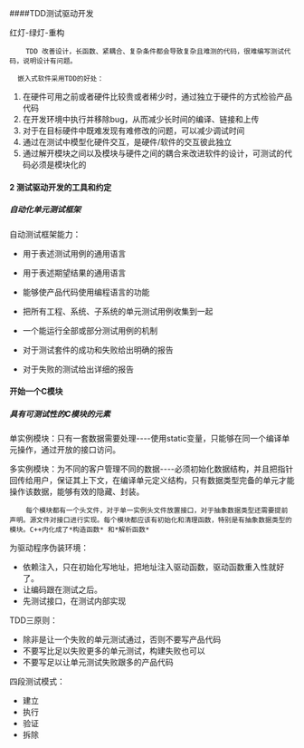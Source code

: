 ####TDD测试驱动开发

红灯-绿灯-重构

        TDD 改善设计，长函数、紧耦合、复杂条件都会导致复杂且难测的代码，很难编写测试代码，说明设计有问题。

      嵌入式软件采用TDD的好处：

1. 在硬件可用之前或者硬件比较贵或者稀少时，通过独立于硬件的方式检验产品代码
2. 在开发环境中执行并移除bug，从而减少长时间的编译、链接和上传
3. 对于在目标硬件中既难发现有难修改的问题，可以减少调试时间
4. 通过在测试中模型化硬件交互，是硬件/软件的交互彼此独立
5. 通过解开模块之间以及模块与硬件之间的耦合来改进软件的设计，可测试的代码必须是模块化的

#### 2 测试驱动开发的工具和约定

##### 自动化单元测试框架

自动测试框架能力：

- 用于表述测试用例的通用语言
- 用于表述期望结果的通用语言
- 能够使产品代码使用编程语言的功能
- 把所有工程、系统、子系统的单元测试用例收集到一起
- 一个能运行全部或部分测试用例的机制

- 对于测试套件的成功和失败给出明确的报告
- 对于失败的测试给出详细的报告

#### 开始一个C模块

##### 具有可测试性的C模块的元素

单实例模块：只有一套数据需要处理----使用static变量，只能够在同一个编译单元操作，通过开放的接口访问。

多实例模块：为不同的客户管理不同的数据----必须初始化数据结构，并且把指针回传给用户，保证其上下文，在编译单元定义结构，只有数据类型完备的单元才能操作该数据，能够有效的隐藏、封装。

 

        每个模块都有一个头文件，对于单一实例头文件放置接口，对于抽象数据类型还需要提前声明。源文件对接口进行实现。每个模块都应该有初始化和清理函数，特别是有抽象数据类型的模块。C++内化成了*构造函数* 和*解析函数*  



为驱动程序伪装环境：

- 依赖注入，只在初始化写地址，把地址注入驱动函数，驱动函数重入性就好了。
- 让编码跟在测试之后。
- 先测试接口，在测试内部实现

TDD三原则：

- 除非是让一个失败的单元测试通过，否则不要写产品代码
- 不要写比足以失败更多的单元测试，构建失败也可以
- 不要写足以让单元测试失败跟多的产品代码

四段测试模式：

- 建立
- 执行
- 验证
- 拆除

